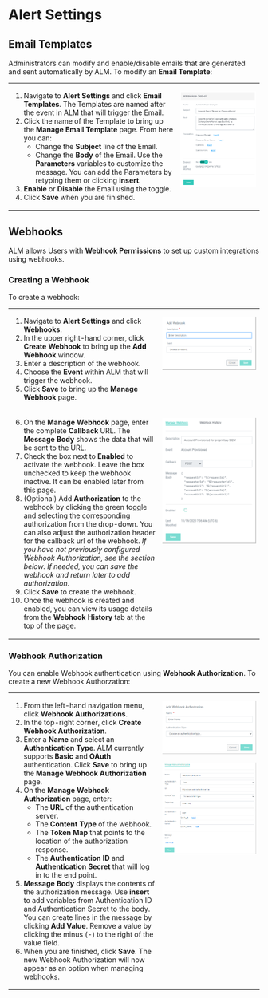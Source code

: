 [title]: # (Alert Settings)
[tags]: # (Account Lifecycle Manager,ALM,Active Directory,)
[priority]: # (5180)

# Alert Settings

## Email Templates

Administrators can modify and enable/disable emails that are generated and sent automatically by ALM. To modify an **Email Template**:
<table style="width:100%">
<tr valign="top">
<td>

1. Navigate to **Alert Settings** and click **Email Templates**. The Templates are named after the event in ALM that will trigger the Email.
1. Click the name of the Template to bring up the **Manage Email Template** page. From here you can:
    * Change the **Subject** line of the Email.
    * Change the **Body** of the Email. Use the **Parameters** variables to customize the message. You can add the Parameters by retyping them or clicking **insert**.
1. **Enable** or **Disable** the Email using the toggle. 
1. Click **Save** when you are finished. 

</td>
<td valign="top" width="33%">

![manageemail](images/manageemail.png)

</td>
</table>

## Webhooks

ALM allows Users with **Webhook Permissions** to set up custom integrations using webhooks. 

### Creating a Webhook

To create a webhook:

<table style="width:100%">
<tr valign="top">
<td>


1. Navigate to **Alert Settings** and click **Webhooks**.
1. In the upper right-hand corner, click **Create Webhook** to bring up the **Add Webhook** window.
1. Enter a description of the webhook.
1. Choose the **Event** within ALM that will trigger the webhook.
1. Click **Save** to bring up the **Manage Webhook** page. 

</td>

<td halign="right" style="width:40%">

![webhook1](images/addwebhook1.png)

</td>
</tr>

<tr valign="top">

<td>

6. On the **Manage Webhook** page, enter the complete **Callback** URL. The **Message Body** shows the data that will be sent to the URL.
1. Check the box next to **Enabled** to activate the webhook. Leave the box unchecked to keep the webhook inactive. It can be enabled later from this page.
1. (Optional) Add **Authorization** to the webhook by clicking the green toggle and selecting the corresponding authorization from the drop-down. You can also adjust the authorization header for the callback url of the webhook. *If you have not previously configured Webhook Authorization, see the section below. If needed, you can save the webhook and return later to add authorization.*
1. Click **Save** to create the webhook.
1. Once the webhook is created and enabled, you can view its usage details from the **Webhook History** tab at the top of the page. 

</td>

<td style="width:40%">

![webhook2](images/addwebhook2.png "webhook2")

</td>
</table>

###  Webhook Authorization

You can enable Webhook authentication using **Webhook Authorization**. To create a new Webhook Authorzation:

<table style="width:100%">
<tr valign=top>
<td>

1. From the left-hand navigation menu, click **Webhook Authorizations**.
1. In the top-right corner, click **Create Webhook Authorization**.
1. Enter a **Name** and select an **Authentication Type**. ALM currently supports **Basic** and **OAuth** authentication. Click **Save** to bring up the **Manage Webhook Authorization** page. 
1. On the **Manage Webhook Authorization** page, enter:
    * The **URL** of the authentication server.
    * The **Content Type** of the webhook.
    * The **Token Map** that points to the location of the authorization response.
    * The **Authentication ID** and **Authentication Secret** that will log in to the end point.
1. **Message Body** displays the contents of the authorization message. Use **insert** to add variables from Authentication ID and Authentication Secret to the body. You can create lines in the message by clicking **Add Value**. Remove a value by clicking the minus (-) to the right of the value field. 
1. When you are finished, click **Save**. The new Webhook Authorization will now appear as an option when managing webhooks.

</td>

<td halign=right style="width:40%">

![webhookauth1 "webhookauth1"](images/webhookauth1.png)

![webhookauth2 "webhookauth2"](images/webhookauth2.png)

</td>
</table>